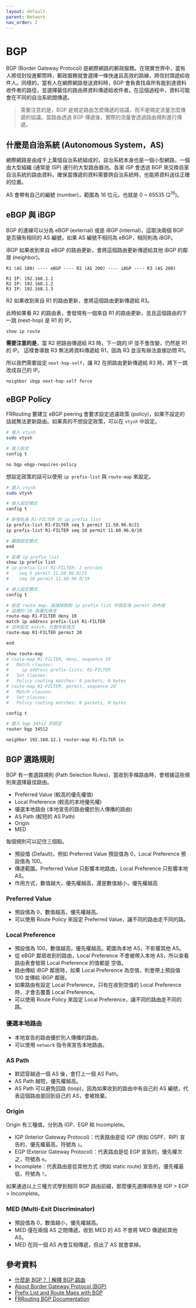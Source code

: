 ```yaml
---
layout: default
parent: Network
nav_order: 2
---
```


# BGP

BGP (Border Gateway Protocol) 是網際網路的郵政服務。在現實世界中，當有人將信封投進郵筒時，郵政服務就會選擇一條快速且高效的路線，將信封頭遞給收件人。同樣的，當有人在網際網路發送資料時，BGP 會負責找尋所有能到達資料收件者的路徑，並選擇最佳的路由將資料傳遞給收件者。在這個過程中，資料可能會在不同的自治系統間傳遞。

> 需要注意的是，BGP 是規定路由怎麼傳遞的協議，而不是規定流量怎麼傳遞的協議。當路由透過 BGP 傳遞後，實際的流量會透過路由規則進行傳遞。

## 什麼是自治系統 (Autonomous System，AS)

網際網路是由成千上萬個自治系統組成的，自治系統本身也是一個小型網路，一個由大型組織 (通常是 ISP) 運行的大型路由器池。各家 ISP 會透過 BGP 來交換自家自治系統的路由資料，確保當傳遞的資料需要跨自治系統時，也能將資料送往正確的位置。

AS 會帶有自己的編號 (number)，範圍為 16 位元，也就是 0 ~ 65535 ($2^{16}$)。

## eBGP 與 iBGP

BGP 的連線可以分為 eBGP (external) 或是 iBGP (internal)，這取決兩個 BGP 是否擁有相同的 AS 編號，如果 AS 編號不相同為 eBGP，相同則為 iBGP。

iBGP 如果收到來自 eBGP 的路由更新，會將這個路由更新傳遞給其他 iBGP 的鄰居 (neighbor)。

```text
R1 (AS 100) ---- eBGP ---- R2 (AS 200) ---- iBGP ---- R3 (AS 200)

R1 IP: 192.168.1.1
R2 IP: 192.168.1.2
R3 IP: 192.168.1.3
```

R2 如果收到來自 R1 的路由更新，會將這個路由更新傳遞給 R3。

此時如果看 R2 的路由表，會發現有一個來自 R1 的路由更新，並且這個路由的下一跳 (next-hop) 是 R1 的 IP。

```bash
show ip route
```

**需要注意的是**，當 R2 把路由傳遞給 R3 時，下一跳的 IP 並不會改變，仍然是 R1 的 IP。
這樣會導致 R3 無法將資料傳遞給 R1，因為 R3 並沒有辦法直接訪問 R1。

所以我們需要設定 `next-hop-self`，讓 R2 在把路由更新傳遞給 R3 時，將下一跳改成自己的 IP。

```text
neighbor ibgp next-hop-self force
```

## eBGP Policy

FRRouting 要建立 eBGP peering 會要求設定過濾政策 (policy)，如果不設定的話就無法更新路由。如果真的不想設定政策，可以在 `vtysh` 中設定。

```bash
# 進入 vtysh
sudo vtysh

# 進入設定
config t

no bgp ebgp-requires-policy
```

想設定政策的話可以使用 `ip prefix-list` 與 `route-map` 來設定。

```bash
# 進入 vtysh
sudo vtysh

# 進入設定模式
config t

# 新增名為 R1-FILTER 的 ip prefix list
ip prefix-list R1-FILTER seq 5 permit 11.50.96.0/21
ip prefix-list R1-FILTER seq 10 permit 11.60.96.0/19

# 離開設定模式
end

# 查看 ip prefix list
show ip prefix list
# ip prefix-list R1-FILTER: 2 entries
#    seq 5 permit 11.50.96.0/21
#    seq 10 permit 11.60.96.0/19

# 進入設定模式
config t

# 設定 route map，過濾掉剛剛 ip prefix list 中設定為 permit 的內容
# 這裡的 10 為優先順序
route-map R1-FILTER deny 10
match ip address prefix-list R1-FILTER
# 沒有設定 match，代表所有情況
route-map R1-FILTER permit 20

end

show route-map
# route-map R1-FILTER, deny, sequence 10
#   Match clauses:
#     ip address prefix-lists: R1-FILTER
#   Set clauses:
#   Policy routing matches: 0 packets, 0 bytes
# route-map R1-FILTER, permit, sequence 20
#   Match clauses:
#   Set clauses:
#   Policy routing matches: 0 packets, 0 bytes

config t

# 進入 bgp 34512 的設定
router bgp 34512

neighbor 192.168.12.1 router-map R1-FILTER in
```

## BGP 選路規則

BGP 有一套選路規則 (Path Selection Rules)，當收到多條路由時，會根據這些規則來選擇最佳路由。

- Preferred Value (較高的優先權值)
- Local Preference (較高的本地優先權)
- 優選本地路由 (本地宣告的路由優於別人傳播的路由)
- AS Path (較短的 AS Path)
- Origin
- MED

每個規則可以記住三個點。

- 預設值 (Default)，例如 Preferred Value 預設值為 0，Local Preference 預設值為 100。
- 傳達範圍。Preferred Value 只影響本地路由，Local Preference 只影響本地 AS。
- 作用方式，數值越大，優先權越高，還是數值越小，優先權越高

### Preferred Value

- 預設值為 0，數值越高，優先權越高。
- 可以使用 Route Policy 來設定 Preferred Value，讓不同的路由走不同的路。

### Local Preference

- 預設值為 100，數值越高，優先權越高。範圍為本地 AS，不影響其他 AS。
- 從 eBGP 鄰居收到的路由，Local Preference 不會被帶入本地 AS，所以查看路由表會發現 Local Preference 的值都是 空值。
- 路由傳給 iBGP 鄰居時，如果 Local Preference 為空值，則會帶上預設值 100 並傳給 iBGP 鄰居。
- 如果路由有設定 Local Preference，只有在收到空值的 Local Preference 時，才會去覆蓋 Local Preference。
- 可以使用 Route Policy 來設定 Local Preference，讓不同的路由走不同的路。

### 優選本地路由

- 本地宣告的路由優於別人傳播的路由。
- 可以使用 `network` 指令來宣告本地路由。

### AS Path

- 默認穿越過一個 AS 後，會打上一個 AS Path。
- AS Path 越短，優先權越高。
- AS Path 可以避免回路 (loop)，因為如果收到的路由中有自己的 AS 編號，代表這個路由是回到自己的 AS，會被捨棄。

### Origin

Origin 有三種值，分別為 IGP、EGP 和 Incomplete。

- IGP (Interior Gateway Protocol)：代表路由是從 IGP (例如 OSPF、RIP) 宣告的，優先權最高，符號為 `i`。
- EGP (Exterior Gateway Protocol)：代表路由是從 EGP 宣告的，優先權次之，符號為 `e`。
- Incomplete：代表路由是從其他方式 (例如 static route) 宣告的，優先權最低，符號為 `?`。

如果通過以上三種方式學到相同 BGP 路由前綴，那麼優先選擇順序是 IGP > EGP > Incomplete。

### MED (Multi-Exit Discriminator)

- 預設值為 0，數值越小，優先權越高。
- MED 僅在兩個 AS 之間傳遞，收到 MED 的 AS 不會將 MED 傳遞給其他 AS。
- MED 在同一個 AS 內會互相傳遞，但出了 AS 就會拿掉。

## 參考資料

- [什麼是 BGP？ | 解釋 BGP 路由](https://www.cloudflare.com/zh-tw/learning/security/glossary/what-is-bgp/)
- [About Border Gateway Protocol (BGP)](<https://www.watchguard.com/help/docs/help-center/en-US/Content/en-US/Fireware/dynamicrouting/bgp_about_c.html?tocpath=Fireware%7CConfigure%20Network%20Settings%7CRoutes%20and%20Routing%7CAbout%20Border%20Gateway%20Protocol%20(BGP)%7C_____0>)
- [Prefix List and Route Maps with BGP](https://www.youtube.com/watch?v=ozDa2agSIXc)
- [FRRouting BGP Documentation](https://docs.frrouting.org/en/latest/bgp.html)
